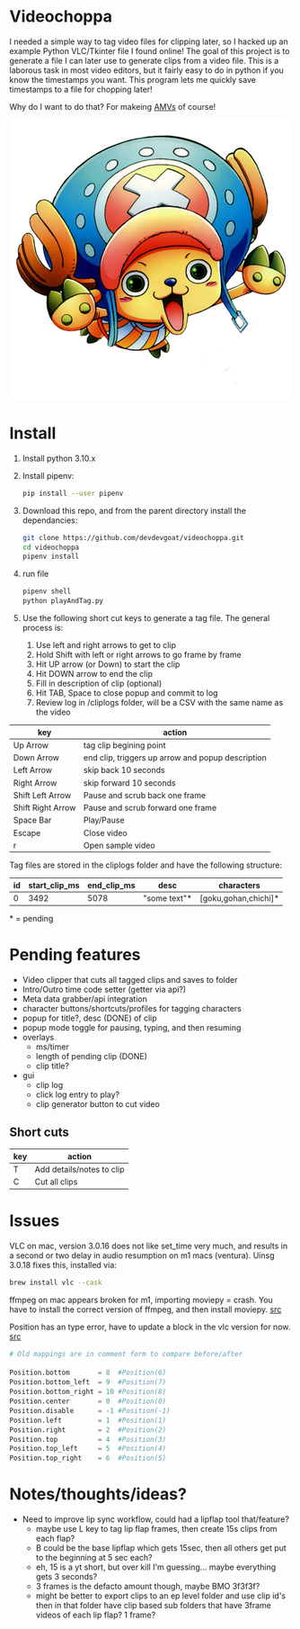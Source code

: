# Videochoppa

I needed a simple way to tag video files for clipping later, so I hacked up an example Python VLC/Tkinter file I found online! The goal of this project is to generate a file I can later use to generate clips from a video file. This is a laborous task in most video editors, but it fairly easy to do in python if you know the timestamps you want. This program lets me quickly save timestamps to a file for chopping later! 

Why do I want to do that? For makeing [AMVs](https://www.youtube.com/c/devdevgoat) of course!

![](img/choppa.png)


# Install

1. Install python 3.10.x
1. Install pipenv:

    ```sh
    pip install --user pipenv
    ```

1. Download this repo, and from the parent directory install the dependancies:

    ``` sh
    git clone https://github.com/devdevgoat/videochoppa.git
    cd videochoppa
    pipenv install 
    ```

1. run file

    ```bash
    pipenv shell 
    python playAndTag.py
    ```

1. Use the following short cut keys to generate a tag file. The general process is:
   1. Use left and right arrows to get to clip
   2. Hold Shift with left or right arrows to go frame by frame
   3. Hit UP arrow (or Down) to start the clip
   4. Hit DOWN arrow to end the clip
   5. Fill in description of clip (optional)
   6. Hit TAB, Space to close popup and commit to log
   7. Review log in /cliplogs folder, will be a CSV with the same name as the video

key | action
------------- | ------
Up Arrow | tag clip begining point
Down Arrow | end clip, triggers up arrow and popup description
Left Arrow | skip back 10 seconds
Right Arrow | skip forward 10 seconds
Shift Left Arrow | Pause and scrub back one frame
Shift Right Arrow | Pause and scrub forward one frame
Space Bar | Play/Pause
Escape | Close video
r | Open sample video

Tag files are stored in the cliplogs folder and have the following structure:

id|start_clip_ms|end_clip_ms|desc|characters
-|-|-|-|-
0|3492|5078|"some text"*|[goku,gohan,chichi]*

\* = pending 
  
# Pending features

- Video clipper that cuts all tagged clips and saves to folder
- Intro/Outro time code setter (getter via api?)
- Meta data grabber/api integration
- character buttons/shortcuts/profiles for tagging characters
- popup for title?, desc (DONE) of clip
- popup mode toggle for pausing, typing, and then resuming
- overlays
  - ms/timer
  - length of pending clip (DONE)
  - clip title?
- gui
  - clip log
  - click log entry to play?
  - clip generator button to cut video

## Short cuts
key | action
------------- | ------
T | Add details/notes to clip
C | Cut all clips

# Issues

VLC on mac, version 3.0.16 does not like set_time very much, and results in a second or two delay in audio resumption on m1 macs (ventura). Uinsg 3.0.18 fixes this, installed via: 

```bash
brew install vlc --cask
```

ffmpeg on mac appears broken for m1, importing moviepy = crash. You have to install the correct version of ffmpeg, and then install moviepy. [src](https://github.com/Zulko/moviepy/issues/1619#issuecomment-1369341762)

Position has an type error, have to update a block in the vlc version for now. [src](https://github.com/oaubert/python-vlc/issues/243)
```python
# Old mappings are in comment form to compare before/after

Position.bottom       = 8  #Position(6)
Position.bottom_left  = 9  #Position(7)
Position.bottom_right = 10 #Position(8)
Position.center       = 0  #Position(0)
Position.disable      = -1 #Position(-1)
Position.left         = 1  #Position(1)
Position.right        = 2  #Position(2)
Position.top          = 4  #Position(3)
Position.top_left     = 5  #Position(4)
Position.top_right    = 6  #Position(5)
```

# Notes/thoughts/ideas?

- Need to improve lip sync workflow, could had a lipflap tool that/feature?
  - maybe use L key to tag lip flap frames, then create 15s clips from each flap? 
  - B could be the base lipflap which gets 15sec, then all others get put to the beginning at 5 sec each?
  - eh, 15 is a yt short, but over kill I'm guessing... maybe everything gets 3 seconds? 
  - 3 frames is the defacto amount though, maybe BMO 3f3f3f? 
  - might be better to export clips to an ep level folder and use clip id's then in that folder have clip based sub folders that have 3frame videos of each lip flap? 1 frame? 
